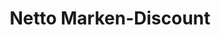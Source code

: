 ---
title: "Netto Marken-Discount"
url: /muenchen/netto-marken-discount-einsteinstrasse/
shop: Supermarkt
---